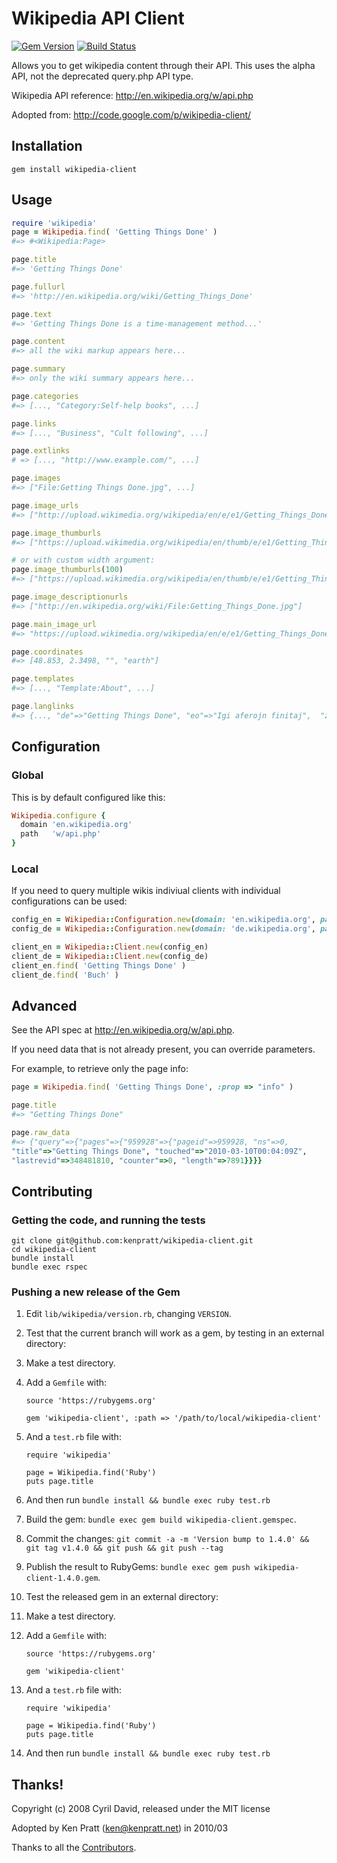# Wikipedia API Client

[![Gem Version](https://badge.fury.io/rb/wikipedia-client.svg)](https://badge.fury.io/rb/wikipedia-client)
[![Build Status](https://github.com/kenpratt/wikipedia-client/workflows/Test/badge.svg)](https://github.com/kenpratt/wikipedia-client/actions?query=workflow%3ATest)

Allows you to get wikipedia content through their API. This uses the
alpha API, not the deprecated query.php API type.

Wikipedia API reference: <http://en.wikipedia.org/w/api.php>

Adopted from: <http://code.google.com/p/wikipedia-client/>

## Installation

```
gem install wikipedia-client
```

## Usage

```ruby
require 'wikipedia'
page = Wikipedia.find( 'Getting Things Done' )
#=> #<Wikipedia:Page>

page.title
#=> 'Getting Things Done'

page.fullurl
#=> 'http://en.wikipedia.org/wiki/Getting_Things_Done'

page.text
#=> 'Getting Things Done is a time-management method...'

page.content
#=> all the wiki markup appears here...

page.summary
#=> only the wiki summary appears here...

page.categories
#=> [..., "Category:Self-help books", ...]

page.links
#=> [..., "Business", "Cult following", ...]

page.extlinks
# => [..., "http://www.example.com/", ...]

page.images
#=> ["File:Getting Things Done.jpg", ...]

page.image_urls
#=> ["http://upload.wikimedia.org/wikipedia/en/e/e1/Getting_Things_Done.jpg"]

page.image_thumburls
#=> ["https://upload.wikimedia.org/wikipedia/en/thumb/e/e1/Getting_Things_Done.jpg/200px-Getting_Things_Done.jpg"]

# or with custom width argument:
page.image_thumburls(100)
#=> ["https://upload.wikimedia.org/wikipedia/en/thumb/e/e1/Getting_Things_Done.jpg/100px-Getting_Things_Done.jpg"]

page.image_descriptionurls
#=> ["http://en.wikipedia.org/wiki/File:Getting_Things_Done.jpg"]

page.main_image_url
#=> "https://upload.wikimedia.org/wikipedia/en/e/e1/Getting_Things_Done.jpg"

page.coordinates
#=> [48.853, 2.3498, "", "earth"]

page.templates
#=> [..., "Template:About", ...]

page.langlinks
#=> {..., "de"=>"Getting Things Done", "eo"=>"Igi aferojn finitaj",  "zh"=>"尽管去做", ...}
```

## Configuration

### Global

This is by default configured like this:

```ruby
Wikipedia.configure {
  domain 'en.wikipedia.org'
  path   'w/api.php'
}
```

### Local

If you need to query multiple wikis indiviual clients with individual configurations can be
used:

```ruby
config_en = Wikipedia::Configuration.new(domain: 'en.wikipedia.org', path: 'w/api.php')
config_de = Wikipedia::Configuration.new(domain: 'de.wikipedia.org', path: 'w/api.php')

client_en = Wikipedia::Client.new(config_en)
client_de = Wikipedia::Client.new(config_de)
client_en.find( 'Getting Things Done' )
client_de.find( 'Buch' )
```

## Advanced

See the API spec at <http://en.wikipedia.org/w/api.php>.

If you need data that is not already present, you can override parameters.

For example, to retrieve only the page info:

```ruby
page = Wikipedia.find( 'Getting Things Done', :prop => "info" )

page.title
#=> "Getting Things Done"

page.raw_data
#=> {"query"=>{"pages"=>{"959928"=>{"pageid"=>959928, "ns"=>0,
"title"=>"Getting Things Done", "touched"=>"2010-03-10T00:04:09Z",
"lastrevid"=>348481810, "counter"=>0, "length"=>7891}}}}
```

## Contributing

### Getting the code, and running the tests

```
git clone git@github.com:kenpratt/wikipedia-client.git
cd wikipedia-client
bundle install
bundle exec rspec
```

### Pushing a new release of the Gem

1. Edit `lib/wikipedia/version.rb`, changing `VERSION`.
2. Test that the current branch will work as a gem, by testing in an external directory:
3. Make a test directory.
4. Add a `Gemfile` with:


    ```
    source 'https://rubygems.org'

    gem 'wikipedia-client', :path => '/path/to/local/wikipedia-client'
    ```

3. And a `test.rb` file with:


    ```
    require 'wikipedia'

    page = Wikipedia.find('Ruby')
    puts page.title
    ```

4. And then run `bundle install && bundle exec ruby test.rb`
5. Build the gem: `bundle exec gem build wikipedia-client.gemspec`.
6. Commit the changes: `git commit -a -m 'Version bump to 1.4.0' && git tag v1.4.0 && git push && git push --tag`
7. Publish the result to RubyGems: `bundle exec gem push wikipedia-client-1.4.0.gem`.
8. Test the released gem in an external directory:
9. Make a test directory.
10. Add a `Gemfile` with:


    ```
    source 'https://rubygems.org'

    gem 'wikipedia-client'
    ```

3. And a `test.rb` file with:


    ```
    require 'wikipedia'

    page = Wikipedia.find('Ruby')
    puts page.title
    ```

4. And then run `bundle install && bundle exec ruby test.rb`

## Thanks!

Copyright (c) 2008 Cyril David, released under the MIT license

Adopted by Ken Pratt (ken@kenpratt.net) in 2010/03

Thanks to all the [Contributors](https://github.com/kenpratt/wikipedia-client/graphs/contributors).
